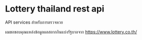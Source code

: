 # Lottery thailand rest api
API services สำหรับการตรวจหวย

ผมขอขอบคุณแหล่งข้อมูลผลสลากกินแบ่งรัฐบาลจาก https://www.lottery.co.th/
